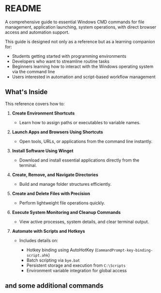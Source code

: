 # README

A comprehensive guide to essential Windows CMD commands for file management, application launching, system operations, with direct browser access and automation support.

This guide is designed not only as a reference but as a learning companion for:

* Students getting started with programming environments
* Developers who want to streamline routine tasks
* Beginners learning how to interact with the Windows operating system via the command line
* Users interested in automation and script-based workflow management

## What's Inside

This reference covers how to:

1. **Create Environment Shortcuts**

   * Learn how to assign paths or executables to variable names.

2. **Launch Apps and Browsers Using Shortcuts**

   * Open tools, URLs, or applications from the command line instantly.

3. **Install Software Using Winget**

   * Download and install essential applications directly from the terminal.

4. **Create, Remove, and Navigate Directories**

   * Build and manage folder structures efficiently.

5. **Create and Delete Files with Precision**

   * Perform lightweight file operations quickly.

6. **Execute System Monitoring and Cleanup Commands**

   * View active processes, system details, and clear terminal output.

7. **Automate with Scripts and Hotkeys**

   * Includes details on:

     * Hotkey binding using AutoHotKey (`CommandPrompt-key-binding-script.ahk`)
     * Batch scripting via `bye.bat`
     * Persistent storage and execution from `C:\Scripts`
     * Environment variable integration for global access

 and some additional commands
---
